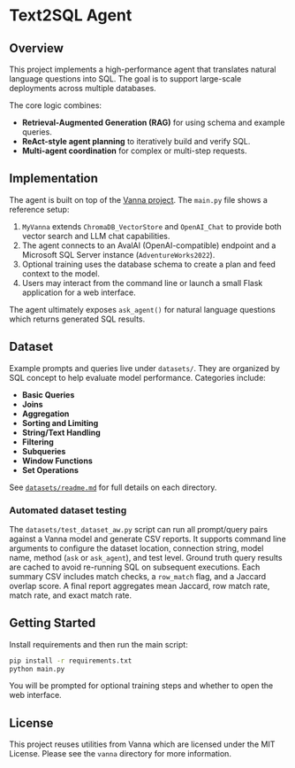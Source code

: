 # Text2SQL Agent

## Overview
This project implements a high-performance agent that translates natural language questions into SQL. The goal is to support large-scale deployments across multiple databases.

The core logic combines:
- **Retrieval-Augmented Generation (RAG)** for using schema and example queries.
- **ReAct-style agent planning** to iteratively build and verify SQL.
- **Multi-agent coordination** for complex or multi-step requests.

## Implementation
The agent is built on top of the [Vanna project](https://github.com/vanna-ai/vanna). The `main.py` file shows a reference setup:

1. `MyVanna` extends `ChromaDB_VectorStore` and `OpenAI_Chat` to provide both vector search and LLM chat capabilities.
2. The agent connects to an AvalAI (OpenAI-compatible) endpoint and a Microsoft SQL Server instance (`AdventureWorks2022`).
3. Optional training uses the database schema to create a plan and feed context to the model.
4. Users may interact from the command line or launch a small Flask application for a web interface.

The agent ultimately exposes `ask_agent()` for natural language questions which returns generated SQL results.

## Dataset
Example prompts and queries live under `datasets/`. They are organized by SQL concept to help evaluate model performance. Categories include:
- **Basic Queries**
- **Joins**
- **Aggregation**
- **Sorting and Limiting**
- **String/Text Handling**
- **Filtering**
- **Subqueries**
- **Window Functions**
- **Set Operations**

See [`datasets/readme.md`](datasets/readme.md) for full details on each directory.

### Automated dataset testing
The `datasets/test_dataset_aw.py` script can run all prompt/query pairs against a
Vanna model and generate CSV reports. It supports command line arguments to
configure the dataset location, connection string, model name, method
(`ask` or `ask_agent`), and test level. Ground truth query results are cached
to avoid re-running SQL on subsequent executions. Each summary CSV includes
match checks, a `row_match` flag, and a Jaccard overlap score. A final report
aggregates mean Jaccard, row match rate, match rate, and exact match rate.

## Getting Started
Install requirements and then run the main script:
```bash
pip install -r requirements.txt
python main.py
```
You will be prompted for optional training steps and whether to open the web interface.

## License
This project reuses utilities from Vanna which are licensed under the MIT License. Please see the `vanna` directory for more information.
